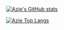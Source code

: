 [![Azie's GitHub stats](https://github-readme-stats.vercel.app/api?username=aziemp66&theme=tokyonight)](https://github.com/aziemp66/github-readme-stats)

[![Azie Top Langs](https://github-readme-stats.vercel.app/api/top-langs/?username=aziemp66&theme=tokyonight)](https://github.com/aziemp66/github-readme-stats)

